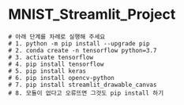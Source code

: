 # MNIST_Streamlit_Project



    # 아래 단계를 차례로 실행해 주세요
    # 1. python -m pip install --upgrade pip
    # 2. conda create -n tensorflow python=3.7
    # 3. activate tensorflow
    # 4. pip install tensorflow
    # 5. pip install keras
    # 6. pip install opencv-python
    # 7. pip install streamlit_drawable_canvas
    # 8. 모듈이 없다고 오류뜨면 그것도 pip install 하기
